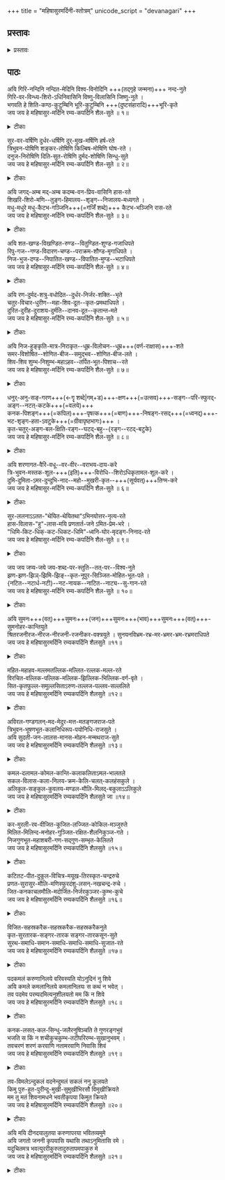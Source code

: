 +++
title = "महिषासुरमर्दिनी-स्तोत्रम्"
unicode_script = "devanagari"
+++
## प्रस्तावः
<details>
<summary>प्रस्तावः</summary>

### परिचयः
- बहवः पाठभेदास् सन्ति - यथा [ऽत्र](https://archive.org/details/mahishasuramardi021148mbp/page/n69/mode/2up) तॆलुगुव्याख्याने।
- महिषासुरमर्दिनीस्तोत्रस्य संस्कृतव्याख्या काशिकानन्दगिरिस्वामिभिर् लिखिता रुचिरा, आङ्ग्लानुवादश्च डॉ. उषा भिसे इत्यनया कृतः । इयं पुस्तिका भारती-संस्कृत-विद्या-निकेतनम् इत्यनया संस्थया प्रकाशिता ।
- भगवती-पद्य-पुष्पाञ्जली-स्तोत्रान्तर्गतं महिषासुरमर्दिनिस्तोत्रम् अत्र प्रस्तुतम्, काशिकानन्दगिरिपाठेन तदीयव्याख्यया च सहितम्।

### आमुखम् 
व्याख्याता : द्वादश-दर्शन-कानन-केसरी आचार्यः स्वामी काशिकानन्दगिरिः महाराजः, महामण्डलेश्वरः  
Commentator : Dvadashadarshanakananakesari Acharya Swami Kashikanandagiriji Maharaj, Mahamandleswar.  
आंग्लभाषानुवादक: डॉ. उषा भिसे,  
Translation into English by : Dr. Usha Bhise,

प्रतिवर्षं भारती-संस्कृत-विद्या-निकेतनं कस्मिंश्चिद रम्ये शान्ते च स्थले संस्कृतानुरागिणां कृते संस्कृत-सप्ताहम् आयोजयति । ससाहस्य कार्यक्रमे महामण्डलेश्वर- श्रीकाशिकानन्द-स्वामिपादानां प्रवचनानि प्रामुख्येन सम्पन्नानि भवन्ति । प्रातः एकस्याम् उपनिषदि, अपराह्ने च एकस्मिन् स्तोत्रे एतानि प्रवचनानि सम्पद्यन्ते । प्रवचनश्रवणेन श्रोतृवर्गः एवं प्रभावितः भवति यत् पुनः पुनः श्रोतुं मनीषा प्रवर्तते । देवलालि-नगरे प्रवर्तिते शिबिरे प्रथिते महिषासुर-मर्दिनी-स्तोत्रे स्वामिचरणानां यानि प्रवचनानि व्यतीतानि तेषां साररूपम् इदं पुस्तकं प्रकाशतां नीयते । देववाण्यां स्वामिवर्याणां स्तोत्रभाष्यं, राष्ट्रभाषायां स्वामिवर्यकृतः अनुवादः आङ्ग्लभाषायां च मत्कृतः अनुवादः इति भाषात्रयसंवलितं, प्रतिदिनं पठनाय योग्यम् इदं मधुरं स्तोत्रं निकेतनस्य प्रथमं प्रकाशनपुष्पम् इति संस्कृतजगति स्वागतार्ह भवतु । इदं मुद्रितं स्तोत्रम् अक्षरशृङ्खलायां बद्धं साक्षात् प्रवचनमिव माधुर्यं न वहति - तथापि मनोज्ञ-दृश्यस्य यथा छायाचित्रणं तथा स्तोत्रार्थं ज्ञातुं प्रस्थितस्य वाचकस्य क्षुधां शमयितुम् अलम् इति विश्वसिमः । सङ्गणक-माध्यमेन एतत्-प्रकाशनं सुकरं शीघ्रं च सञ्जातम् इति धन्याः वयम् । 

डॉ. उषा भिसे २ ऑगस्ट १९९१.  
(अध्यक्षा, भारती-संस्कृत-विद्या-निकेतनम्) 

This Book has been published with the help of the Computer Software 'VIVIDHA' supplied by National Centre for Software Technology, Gulmohar Cross Road No.9, Juhu, Bombay 400049. Our indebtedness and high appreciation are due to Dr. S.P. Mudur and Shri Suresh K. of NCST (National Centre for Software Technology) who helped us by developing & supplying different types of fonts used in this publication.

अस्याः पुस्तिकायाः मुद्रणं राष्ट्रीय-सॉफ्टवेयर-प्रौद्योगिकी-केन्द्रम्  
(गुल्मोहर-क्रास-मार्ग सं. ९, जुहू, बम्बई - ४०००४९) इति संस्थया प्रदत्तायाः विविधा प्रक्रियासामग्र्याः सहाय्येन कृतम् । तस्याम् उपयोगितानाम् अक्षरमातृकारूपाणां विकसनेन तेषाम् अस्मभ्यम् उपपादनेन च राष्ट्रीय-सॉफ्टवेयर-प्रौद्योगिकी-केन्द्रम्इति संस्थायाः डॉ. एस. पी. मुदुर-महाभागेन सुरेशः के-महाभागेन च उपकृताः वयम् इति अगाधां कृतज्ञतां प्रबलं गुणग्राहकत्वं च प्रकटयामः॥  
डॉ. अ. सदानन्दन,   
उपाध्यक्षः, भारती-संस्कृत-विद्या-निकेतनम्

</details>

## पाठः
अयि गिरि-नन्दिनि नन्दित-मेदिनि विश्व-विनोदिनि +++(तद्गृहे जन्मना)+++ नन्द-नुते  
गिरि-वर-विन्ध्य-शिरो-ऽधिनिवासिनि विष्णु-विलासिनि जिष्णु-नुते ।  
भगवति हे शिति-कण्ठ-कुटुम्बिनि भूरि-कुटुम्बिनि +++(दुष्टसंहारादि)+++भूरि-कृते  
जय जय हे महिषासुर-मर्दिनि रम्य-कपर्दिनि शैल-सुते ॥ १॥

<details>
<summary>टीकाः</summary>

### मूलम्
अयि गिरिनन्दिनि नन्दितमेदिनि विश्वविनोदिनि नन्दनुते  
गिरिवर-विन्ध्य-शिरोऽधिनिवासिनि विष्णुविलासिनि जिष्णुनुते ।  
भगवति हे शितिकण्ठकुटुम्बिनि भूरिकुटुम्बिनि भूरिकृते  
जय जय हे महिषासुरमर्दिनि रम्यकपर्दिनि शैलसुते ॥१॥

### काशिकानन्दगिरिः संस्कृतेन
वन्दे भगवतीमम्बां  
महिषासुरमर्दिनीम्  
व्याख्यास्येऽथाति-संक्षेपात्  
तत्पुष्पाञ्जलिमादरात् ॥ 

सकलपुरुषार्थ-दायिनीं देवी भगवतीमभिष्टुवन् कश्चित् कविः प्रथमं तस्याः स्वरुपं सामान्यतः कार्यं चाह -

**अयि गिरिनन्दिनि०** -अयीति सानुनये सम्बोधने । गिरेहिमालयस्य पर्वतस्य नन्दिनी पुत्री पार्वती तत्सम्बुद्धौ हे गिरिनन्दिनि । एवमुत्तरत्र सर्वत्र सम्बदध्यन्तं बोध्यम् । गिरीन पर्वतान् स्वशक्त्याधानेन नन्दयति तच्छीला तथा, यैः क्ष्माभृद्भिर्मेदिनी नन्दिता भवतीति वा । गिरीन् पूज्यान् नन्दयतीति वा । 

नन्दिता मेदिनी यया सा तथा । मेदिनीनन्दनेनैव **विश्वविनोदिनी** मेदिनीजातमानवकृतकर्मादि नन्दनीयत्वाद् विश्वस्य । कथमेषा विश्वं विनोदयामासेत्येतद् उदाहरणेनाह नन्दनुत इति । नन्दगेहे किल जातैषा - यद्यपि प्रथमं न महिषासुर-मर्दिनी-स्तोत्रम् ज्ञाता तथापि पश्चान्- नारदेन श्रीकृष्णादेः स्वरूपकथनोत्तरं मदीया पुत्री साक्षाद् भगवती जातेति सा नन्देन सभक्ति स्तुता । गिरिवरेति -गिरिवरस्य विन्ध्यस्य शिरसि शिखरेऽधिनिवस्तुं शीलं यस्याः । "नन्द गोपगृहे जाता यशोदागर्भसम्भवा । ततस्तौ नाशयिष्यामि विन्ध्याचलनिवासिनी" इति वचनात् । सैषा नन्दगृहे जाता सती विष्णुं श्रीकृष्णरूपेणावतीर्णं, विलासयामास योगमायामाश्रित्यैव श्रीकृष्णेन बहुतरलीलाकरणात् । जिष्णुनुते -"मायामयोऽयं गुणसंप्रवाहा। इत्येवमिन्द्रेण श्रीकृष्णस्तुतिप्रसङ्गे गोवर्धनोद्धारे स्तुता । इन्द्रादिस्तुतेरेव तारकासुरवधायपर्वतपुत्रीरूपेण भगवत्या अवतरणाञ्च । जिष्णुरिति अर्जुननामाऽपि । भगवति ऐश्वर्यधर्मयशः श्रीज्ञानवैराग्यलक्षणषागुण्यपूर्णे। शितिकण्ठकुटुम्बिनि- शिवपत्नि । भूरिकुटुम्बिनि-"भूरिर्ना वासुदेवे च हरे च परमेष्ठिनि" इति मेदिनी। आवृत्त्या ब्रह्म-विष्णु-महेश्वराणां कुटुम्बिनी सरस्वत्यादि त्रिस्वरूपा। एवंस्थिते शितिकण्ठकुटुम्बिनीति विशेषार्थम् । भूतकृते इति वचित्पाठः । भूतानि कृतानि यया सा तथा। भूरिकृत इति पाठेऽपि तथार्थः । भूरिभिर्ब्रह्मविष्णुमहेश्वरैर्भूरिभिर्बहुभिरिन्द्रादिभिश्च कृता तत्तेजःपुञ्जसमुद्भवादिति वा । दृश्यते च समुदाये शक्तिप्राकट्यम् । एवंभूते हे महिषासुरमर्दिनि रम्याः कपर्दा जटाजूटाः यस्याः सा तथा हे शैलसुते जय जय सुष्ठत्कर्षेण वर्तस्व । महिषासुरमर्दिनीं महालक्ष्मीरूपां मध्यमचरित्रविषयभूतां मध्यशरीरवन्मुख्यत्वेन महिषासुरमर्दिनी-स्तोत्रम् प्रथमम्पादाय ततो वाम-दक्ष-करस्थानीये महाकाली-महासरस्वत्यौ प्रथमोत्तमचरित्रस्थे विशेषणाभ्यां गृहीते । श्यामकपर्दसमावृता महाकाली । शैलसुता उमा ब्रह्मविद्यास्वरुपिणी केनोपनिषदि दर्शिता महासरस्वती । महिषोऽधर्मप्रतीकरूपस्तादृशासूरमर्दिनी परा परमोपास्या ॥१॥

### काशिकानन्दगिरिः हिन्द्या
हे माता । रमणीय केशपाश से शोभायमान हे शैलपुत्री ! हे महिषासुर मर्दिनी भगवती ! तुम्हारी जय हो । तुम हिमालयनन्दिनी हो, पृथ्वी की समृदिध विधायिनी हो, विश्व के लिये आनन्ददायिनी हो । पूर्वकृत नन्दरायकी स्तुति से प्रसन्न होकर तुम ने नन्दगृह में जनम लिया। और विन्ध्यवासिनी देवी बनी । दूसरी और भगवान विष्णू (श्रीकृष्ण) के रासविलास में सहभागिनी बनी (योगमायामुपाश्रितः) इन्द्रादि भी तुम्हारी स्तुति करने लगे । हे भगवती! तुम शङ्कर की अर्धाङ्गिनी हो । लक्ष्मी आदि के रुप में विष्णू आदि की भी कुटुम्बिनी हो । अनन्त विश्व की जन्मदात्री हो ॥१॥

### उषा ऽऽङ्ग्लिक्या
Hail, Oh daughter of Mountain, who has caused joy to the Universe, praised by Nanada, residing on the peak of the superb mountain Vindhya, making Vishnu manifest his sports, praised by Indra, Oh Blessed one, consort of Siva (in particular), consort of many (Brahma, Vishnu and Siva), maker of many (beings) who has crushed the demon, Mahisha, wearing a charming knot of hair, Oh Daughter of Mountain (Himalaya), Victory to you, Victory to you. (1)

</details>

सुर-वर-वर्षिणि दुर्धर-धर्षिणि दुर्-मुख-मर्षिणि हर्ष-रते  
त्रिभुवन-पोषिणि शङ्कर-तोषिणि किल्बिष-मोषिणि घोष-रते ।  
दनुज-निरोषिणि दिति-सुत-रोषिणि दुर्मद-शोषिणि सिन्धु-सुते  
जय जय हे महिषासुर-मर्दिनि रम्य-कपर्दिनि शैल-सुते ॥ २॥

<details>
<summary>टीकाः</summary>

### मूलम्
सुरवरवर्षिणि दुर्धरधर्षिणि दुर्मुखमर्षिणि हर्षरते  
त्रिभुवनपोषिणि शङ्करतोषिणि कल्मषमोषिणि घोषरते  
दनुजनिरोषिणि दितिसुतरोषिणि दुर्मदशोषिणि सिन्धुसुते  
जय जय हे महिषासुरमर्दिनि रम्यकपर्दिनि शैलसुते ॥२॥ 

### काशिकानन्दगिरिः संस्कृतेन
भूरिकरणमुक्त्वा भूरिरक्षणमाह -

सुरवरेति ०-सुरेभ्यो वरान् वर्षति तच्छीला तथा । "प्रियतां त्रिदशाः सर्वे यदस्मत्तोऽभिवाञ्छितम् " इत्युक्तेः । अत एव दुर्धरनामानं महिषसेनापतिं धर्षयति तथा । दुर्मुखनामानं मर्षयति नाशयतीति तथा । दुर्धरान्दुर्मुखांश्च दुष्टान् हन्तीति वा । हर्षे स्वीये परकीये च रते । देवरक्षणासुरनिकन्दनाभ्यां त्रिभुवनपोषणशीले, मङ्गलवितानेन शङ्करतोषणशीले, स्वसेविनां कल्मषहरणशीले । घोषे शत्रुवधकालीनगर्जने वेदघोषादौ वा रते । दनुजनीनां दानवानां रोषिणि । रुषिहिँसार्थः । दितिकुलानां दैत्यानां रोषिणि । दुर्मदानां शोषिणि, महिषासुरमर्दिनी-स्तोत्रम् शोषिणि, सिन्धुसुते लक्ष्मीस्वरूपे समुद्रपुत्रि । जय जयेति । ॥२॥

### काशिकानन्दगिरिः हिन्द्या
जय हो महिषासुर मर्दिनी ! जय हो रमणीय केशपाश से शोभायमान शैलपुत्री ! तुम देवताओं पर वरों की वर्षा करती हो । प्रथम तुम ने महिषासुर के सेनानी दुर्धर को पछाडा, दुर्मुख को गिराया । इस प्रथम विजय से ही हर्षित हो गयी । असुर संहार से त्रिभुवन का पोषण करने के लिये संनद्ध हो गयी । हे माता ! तुम सदा शंकर को प्रसन्न रखती हो, भक्तों के पापों को धो डालती हो । दानवों का संहार दैत्यो का विनाश एवं मदान्ध दृष्टों का सफाया करती हो। हे जगदम्बा तुम वेदधोष में तन्मय हो जाती हो ॥२॥

### उषा ऽऽङ्ग्लिक्या
Oh Goddess, who showers boons on gods, molests demon Durdhara, destroys demon Durmukha, is gladdened by the joy (of herself and others), nourishes the three worlds, satisfies Sankara, removes the guilt (of devotees), is delighted in the war-cries, causes harm to the Danavas, gets angry with the sons of Diti (i.e. Demons), causes affliction to the arrogant, Oh daughter of the ocean (as Lakshmi) who has crushed the demon, Mahisha, wearing a charming knot of hair, Oh Daughter of Mountain (Himalaya), Victory to you, Victory to you. (2)


</details>

अयि जगद्-अम्ब मद्-अम्ब कदम्ब-वन-प्रिय-वासिनि हास-रते  
शिखरि-शिरो-मणि--तुङ्ग-हिमालय--शृङ्ग--निजालय-मध्यगते ।  
मधु-मधुरे मधु-कैटभ-गञ्जिनि+++(=ग॑जिँ॑ शब्दे)+++ कैटभ-भञ्जिनि रास-रते  
जय जय हे महिषासुर-मर्दिनि रम्य-कपर्दिनि शैल-सुते ॥ ३॥


<details>
<summary>टीकाः</summary>

### मूलम्
अयि जगदम्ब मदम्ब कदम्बवन-प्रियवासिनि हासरते  
शिखरिशिरोमणि-तुहिमालय-शृङ्गनिजालय-मध्यगते ।  
मधुमधुरे मधुकैटभगञ्जिनि कैटभभञ्जिनि रासरते  
जय जय हे महिषासुरमर्दिनि रम्यकपर्दिनि शैलसुते ॥३॥ 

### काशिकानन्दगिरिः संस्कृतेन

प्रथमचरित्रार्थदर्शनपूर्वकं ध्येयस्वरूपमाह -

अयि जगदम्बेति। जगतामम्ब, विशेषतश्च मदम्ब, कदम्बवने प्रियं यथा स्यात् तथा वस्तुं शीलं यस्याः सा तथा। कदम्बवनं प्रियवासः वासस्थानं अस्या अस्ति तथेति वा। हासरते ॥ जहासारुणलोचना' इत्युक्तेः। शिखरिणां पर्वतानां शिरोमणिर्यस्तुङ्गो हिमालयस्तस्य शृङ्गमेव शृङ्गस्थो वा यो निजालयस्तन्मध्यगते तन्मध्यवासिनि। मधुवत् पुष्परसंवद् वसन्तवद् वा मधुरे सरसे। मधौ विष्णौ मधुरे इति वा। मधुसूदननामैकदेशत्वाद् मधुर्विष्णुर्मधुवंशीयत्वाद् वा। 

**मधुकैटभगञ्जिनि**। मधुकैटभाव् असुरौ गञ्जयतीति तथा। "गञ्जः स्यात् पुंसि रीढायां भाण्डागारे तु न स्त्रियाम्" इति मेदिनी । रीढा तिरस्कारस् तां करोतीति णिच् । तत्करोति तदाचष्टे  तयोःहन्ता तु विष्णुरेव। कैटभभञ्जिनीति सप्तम्यन्तम्। विश्वम्भरः कैटभजिदित्यमराद् विष्णुः श्रीकृष्णः तस्मिन् रासकारिणि रासरते। कैटभभञ्जिनीति सम्बोधनं सम्बोधनमध्यगतत्वाद्यद्यप्युचितं तथापि पुनरुक्तिमात्रं स्यादित्युपेक्षितम्। जय जयेति। ।३॥

### काशिकानन्दगिरिः हिन्द्या
हे जगदम्बा ! ओ मेरी माँ ! कदम्बवन में निवास करना तुम्हें बहुत प्रिय लगता है । तुम हास्य विलास में प्रीति रखती हो । तुम ने पर्वतों के शिरोमणि हिमालय के उत्तुंग शिखर को अपना निवास स्थान बनाया । तुम्हारा स्वरुप मन वाणी आदि सभी मधु के समान मधुर मनोहर है। मधु और कैटभ को तुम ने प्रथम ही हताहत किया। कैटभासुर के हन्ता विष्णु (श्रीकृष्ण) की रासलीला में तुम ने ही रुचि के साथ पृष्ट भूमिका निभायी । हे महिषासुर मर्दिनी, रमणीय केशपाशधारिणी शैलपुत्री तुम्हारी जय हो जय हो ॥३॥

### उषा ऽऽङ्ग्लिक्या
Hail, Oh Mother of the World (and) of me (in particular) dweller in the forest of Kadamba trees which are dear, delighted in the roar of laughter, dwelling in the interior of one's own house in the peak of lofty Himalaya - the crest-jewel of mountains, sweet like honey, hater of (the demons) Madhu and Kaitabha, taking delight in the Rasakrida of Vishnu, the destroyer of Kaitabha, who has crushed the demon, Mahisha, wearing charming knot of hair, Oh Daughter Mountain (Himalaya), Victory to you, Victory to you. (3)

</details>



अयि शत-खण्ड-विखण्डित-रुण्ड--वितुण्डित-शुण्ड-गजाधिपते  
रिपु-गज--गण्ड-विदारण-चण्ड--पराक्रम-शौण्ड-मृगाधिपते ।  
निज-भुज-दण्ड--निपातित-खण्ड--विपातित-मुण्ड--भटाधिपते  
जय जय हे महिषासुर-मर्दिनि रम्य-कपर्दिनि शैल-सुते ॥ ४॥

<details>
<summary>टीकाः</summary>

### मूलम्
अयि शतखण्ड-विखण्डित-रुण्ड-वितुण्डित-शुण्ड-गजाधिपते  
रिपु-गज-गण्ड-विदारण-चण्ड-पराक्रम-शौण्ड-मृगाधिपते  
निज-भुजदण्ड-निपातित-चण्ड-निपाटित-मुण्ड-भटाधिपते  
जय जय हे महिषासुरमर्दिनि रम्यकपर्दिनि शैलसुते ॥४॥ 

### काशिकानन्दगिरिः संस्कृतेन
द्वितीयचरित्रमादायाहार्थेन -

अयि शतेति । शतानि खण्डानि यथा स्युः तथा विखण्डिता रुण्डा अश्वविशेषा यया सा । "मूकरुण्डौ तु वेसरादश्वा सूतेइति यादवः। वेसरो वेगतरोऽश्वः । " स्याद् वेसरो वेगतर" इति तत्रैव पाठात् । सा च सा वितण्डिताः तोडिताः शूण्डाः करिहस्ता येषां ते तथाभूता गजाधिपतयोयया सा तथेति कर्मधारयः । रिप्विति । रिपूणां ये गजाः तेषां, यद् वा गजरूपेणागतमहिषासुरस्य एवं गण्डविदारणे चण्डपराक्रमेण शौण्डो विख्यातः । "शौण्डो मते च विख्याते" इति विश्वमेदिन्यौ । एवंविधो मृगाधिपतिर्वाहनत्वेन यस्याः सा तथा ।

तृतीयचरित्रार्थंकदेवमादायाह - निजभुजेति । निजभुजेन निपातितश्चण्डो नाम राक्षसो यया सा च सा विपातितो मुण्डनामा भटाधिपतिः यया सा तथा । जय जयेति । ॥४॥

### काशिकानन्दगिरिः हिन्द्या
जय हो जय हो माता ! महिषासुर मर्दिनी ! जय हो रम्यकेश विन्यास से शोभायमान शैलपुत्री ! तुम ने युद्ध में तेज दौडते हुए घोडों को सौ सौ टुकडे कर मार गिराया । बडे बडे हाथियों के सूडों को हजारो टुकडे कर फेंक दिया । तुम्हारा वाहन सिंह भी हाथियों के गण्डस्थल फाड डालने के पराक्रम से प्रख्यात हुआ । तुम ने अपनी भुजाओं से सेनाधिपति चण्ड और मुण्ड नाम के प्रखर योद्धाओं को मार गिराया ॥४॥

### उषा ऽऽङ्ग्लिक्या

Hail, Oh Gosddess who has shattered the best horses into hundreds of pieces (and) rendered the masters of elephants as having the trunks (of the elephants) chopped off, possessed of the lord of animals (lion) well-known for the fierce valour displayed in breaking the foreheads of enemies' elephants, who with her staff-like arms knocked down demon Chanda and caused the fall of demon Munda who has crushed the demon, Mahisha, wearing a charming knot of hair, Oh Daughter of Mountain (Himalaya), Victory to you, Victory to you. (4)
</details>

अयि रण-दुर्मद-शत्रु-वधोदित--दुर्धर-निर्जर-शक्ति--भृते  
चतुर-विचार-धुरीण--महा-शिव-दूत--कृत-प्रमथाधिपते ।  
दुरित-दुरीह-दुराशय-दुर्मति--दानव-दूत--कृतान्त-मते  
जय जय हे महिषासुर-मर्दिनि रम्य-कपर्दिनि शैल-सुते ॥ ५॥

<details>
<summary>टीकाः</summary>

### मूलम्
अयि रणदुर्मद-शत्रु-वधोदित-दुर्धर-निर्जर-शक्ति-भृते  
चतुर-विचार-धुरीण-महाशय-दूत-कृत-प्रमथाधिपते ।  
दुरित-दुरीह-दुराशय-दुर्मति-दानव-दूत-कृतान्तमते  
जय जय हे महिषासुरमर्दिनि रम्यकपर्दिनि शैलसुते ॥५॥ 

### काशिकानन्दगिरिः संस्कृतेन
तृतीयचरित्रार्थं श्लोकैदर्शयति तत्र दौत्यमाह -

अयि रणेति । रणदुर्मदानां शत्रूणां वधार्थम् उदिता उद्भूता या दुर्धराः निर्जरसां शक्तयो ब्राह्मी माहेश्वर्यादयः ताभिर्भूते, पालिते, पूरिते वा । चतुरेति । चतुरश्चासौ विचारे धुरीणश्च चातुर्ययुक्तविचारे धुरीण इति वा । स चासौ महाशयश्च एवंविधगुणगणविशिष्टेन तेन भवितव्यमिति तादृशद्ते कृतं पर्याप्तः प्रमथाधिपतिः शिवो यस्याः सा तथा । "युगपर्याप्तयोः कृतम्" इत्यपरः । दूतपदान्तं तादृशदूतकर्मणि तादृशदूतभवने वा लाक्षणिकं बोध्यम् । केचिन्- मध्ये महाशिवेति पठन्ति। अन्ये महाशयेति पठित्वापि तस्य प्रमथाधिपतिना सामानाधिकरण्येन योजयन्ति। तदुभयं दुर्घटसमासत्वादुपेक्षितम्। दुरितेति। दुरितश्च दुरीहश्च दुराशयश्च दुर्मतिश्च यः परपक्षीयदूतः ॥५॥

सुग्रीवनामा तेन कृता अन्तमतिर्यस्याः सा। सुग्रीवोक्त्या असुराणाम् अन्त एव कर्तव्य इति मतिर्देव्या निश्चिता जातेति। जय जयेति।

### काशिकानन्दगिरिः हिन्द्या
केशों के सुन्दर गुच्छों से शोभायमान हे शैलसूनु ! हे महिषापुर मर्दिनी माता तुम्हारी जय हो । रण में मदोन्मत्त शत्रुओं का वध करने के लिये प्रगट हुई शक्ती माहेश्वरी आदि शक्तियां चारों ओर से तुम्हें सम्हाले हुए थी । तुम ने अति चतुर विचारशील, महामना, गणाधिपति शिवजी को अपना दूत बनाकर अपना शान्तिसन्देश भेजा था। किन्तु दुष्ट एवं दुर्मति दानव दूत ( सुग्रीका के द्वारा उसे ठुकरा देने से तुम ने दानवों का अन्त करने का फैसला किया था ॥५॥ ।

### उषा ऽऽङ्ग्लिक्या
Hail, Oh Goddess, supported by the powers of undefeated gods which arose for the death of enemies who were ferocious in the battle, having Siva, the foremost dignitary of ingenious thoughts, as an efficient messenger, who made up her mind to put an end to demon-rule because of the messenger (Sugriva) of demons having evil behaviour, evil wishes, evil mind and wicked disposition, who has crushed the I demon, Mahisha, wearing a charming knot of hair, Oh Daughter of Mountain (Himalaya), Victory to you, Victory to you. (5)

</details>


अयि निज-हुङ्कृति-मात्र-निराकृत--धूम्र-विलोचन--धूम्र+++(वर्ण-राक्षास)+++-शते  
समर-विशोषित--शोणित-बीज--समुद्भव--शोणित-बीज-लते ।  
शिव-शिव शुम्भ-निशुम्भ-महाऽहव--तर्पित-भूत-पिशाच--रते  
जय जय हे महिषासुर-मर्दिनि रम्य-कपर्दिनि शैल-सुते ॥ ७॥

<details>
<summary>टीकाः</summary>

### मूलम्
अयि निजहुंकृतिमात्र-निराकृत-धूम्रविलोचन-धूम्रशते  
समर-विशोषित-शोणितबीज-समुद्भव-शोणित-बीज-लते ।  
शिव-शिव--शुम्भ-निशुम्भ-महाहव-तर्पित-भूतपिशाचपते  
जय जय हे महिषासुरमर्दिनि रम्यकपर्दिनि शैलसुते ॥६॥ 

### काशिकानन्दगिरिः संस्कृतेन
तत्रैव धूम्रलोचन-रक्तबीज-शुम्भनिशुम्भवधमाह -

अयि निजेति । निजहुङ्कृतिमात्रेण निराकृतो धूम्रविलोचनश्च धूम्राणां धूम्रविलोचनानुयायिनां शतानि च यया सा तथा । "वृतः षष्ट्या सहस्राणामसुराणां द्रुतं ययौ" इति षष्टिसहस्राणि धूम्रलोचनस्यानुयायिनः। समरेति । समरे युद्धे विशोषितं रक्तबीजसमुद्भवं शोणितरूपं बीजं सहस्रशः शोणितासुरोत्पादनप्रयोजकं यया सा च सा लता च नारी चेति तथा । "लता नवा गन्धवहेन चुम्बिता ॥ इति नैषधप्रयोगे नवा नवीना लता माधवीलता नवा रम्या लता नारी च इति टीकादर्शनाल्लतापदं नारीवाचकमपि । शिव शिवेति । शिव शिवेत्युञ्चारणपूर्वकं शुम्भनिशुम्भयोर्महायुद्धे तर्पितो भूतपिशाचपतिः शङ्करो यया सा तथा । तथा चोक्तं -"ततःपरिवृतस्ताभिरीशानो देवशक्तिभिः। हन्यन्ताम् असुराः शीघ्रं मम प्रीत्याह चण्डिकाम्" इति। यद् वा तस्मिन् महायुद्धे शत्रुवधोत्पन्नासृगादिभिः तर्पिता भूताः पिशाचाः तत्पतयश्च यया तथेति । जय जयेति । ॥६॥

### काशिकानन्दगिरिः हिन्द्या
हे माता ! इस के बाद तुम ने हुंकार मात्र से धूम्रलोचन और उस के अनुयायियों का वध कर डाला । युद्ध में रक्तबीज से उत्पन्न करोडों रक्तबीजों के बीज रक्तबिन्दुओं की धारा तुम ने सुखा डाला। फिर शुम्भ और निशुम्भ के साथ जो महा युद्ध हुआ उस में बहाये खून की धारा और मांस खण्डों से भूत पिशाचादि को शिव शिव कहते हुए मानो तर्पण ही किया । कैसा वह पराक्रम था । धन्य हो । जय हो महिषासुरमर्दिनी । जय हो जटाजूटधारिणी शैलपुत्री माता ! ॥६॥


### उषा ऽऽङ्ग्लिक्या
Hail, Oh Goddess who has destroyed demon Dhoomralochana together with his hundreds of followers by the sheer utterance of sound "hum", Oh Female who has sucked up in battle the germ of blood emanating from demon Raktabija, who has satisfied the lord of goblins (Siva) by the war-cry "Siva-Siva", in the great battle with Sumbha and Nisumbha, who has crushed the demon, Mahisha, wearing a charming knot of hair, Oh Daughter of Mountain (Himalaya), Victory to you, Victory to you. (6)

</details>

धनुर्-अनु-सङ्-गरण+++(←गॄ शब्दे|गम्+ड)+++-क्षण+++(=उत्सव)+++-सङ्ग--परि-स्फुरद्-अङ्ग--नटत्-कटके+++(=वलये)+++  
कनक-पिशङ्ग+++(=कपिल)+++-पृषत्क+++(=बाण)+++-निषङ्ग-रसद्+++(=ध्वनद्)+++-भट-शृङ्ग-हता-ऽवटुके+++(=ग्रीवापृष्ठभागः)+++ ।  
कृत-चतुर्-अङ्ग-बल-क्षिति-रङ्ग--घटद्-बहु--{रङ्ग--रटद्-बटुके}  
जय जय हे महिषासुर-मर्दिनि रम्य-कपर्दिनि शैल-सुते ॥ ८॥

<details>
<summary>टीकाः</summary>

### मूलम्
धनुरनुसङ्गरण-क्षण-सङ्ग-परिस्फुरदङ्ग-नटत्-कटके  
कनक-पिशङ्ग-पृषत्क-निषङ्ग-रसद्भट-शृङ्ग-हतावटुके ।  
कृत-चतुरङ्ग-बलक्षिति-रङ्ग-घटद्-बहुरङ्ग-रटद्-बटुके   
जय जय हे महिषासुरमर्दिनि रम्यकपर्दिनि शैलसुते ॥७॥ 

### काशिकानन्दगिरिः संस्कृतेन
यूदधस्वरूपमाह -

धनुषो यदनुसंगरणं टङ्कारकरणं स एव क्षण उत्सवः " निर्व्यापारस्थितौ कालविशेषोत्सवयोः क्षणः" इत्यमरः। तत्सङ्गेन परिस्फुरत्सु प्रचलत्सु अङ्गेषु करादिषुः नटन्ति प्रचलन्ति कटकानि यस्याः सा तथा । कनकेति । कनकपत्रकत्वात् कनकवत् पिशङ्गैः पृषत्कैर्बाणैः तादृशेन निषङ्गेण तूणीरेण च रसन्तः शब्दायमाना ये भटाः शत्रुसैनिकाः ते शृङ्गाह्तावटवो यया सा तथा । शृङ्गेण प्राधान्येन हता अवटवो ग्रीवोपरिदेशा ययेति विग्रहे कप समासान्तः । "शृङ्ग प्राधान्यसान्वोश्चा इत्यमरः। आहिताग्न्यादेराकृतिगणत्वाद शृङ्गहतावटवो यथोक्तभटा ययेति विग्रहे विशेषणस्य परनिपातः । शृङ्गमायुधविशेषो वा । माहेश्वर्या वर्णनं वा । तदीयवाहनेन वृषभेण  शृङ्गहता वटुत्वादसुराणाम् । कृतेति । स्वकृता दानवानां चतुरङ्गबलस्य क्षितिः क्षयो यत्र तादृशो यो रङ्गो रणभूमिः "रङ्गो ना रागे नृत्यरणक्षितौ ॥ इति मेदिनी । तत्र निर्भयं घटन्तो घटमानाः चेष्टमाना बहुरङ्गं यथा स्यात् तथा रटन्तो बटुका यस्याः सा तथा। चतुरङ्गबलनाशे निर्भया बाला अपि भटानुकरणं कुर्वन्तो रटन्तश्चेष्टन्ते तथेति । घटधातोरात्मनेपदित्वात्परस्मैपदप्रयोगः " संज्ञापूर्वको विधिरनित्य" इत्याश्रित्य नेयः । यद वा घटनं समृदायीभवनं घटः । घट इव आचरन्तो घटन्त एकत्रीभवन्त इति व्याख्येयम् । बहुरङ्गशब्दो वैविध्यार्थे भाषायां प्रयुज्यमान उपलभ्यते - बहुरङ्गी समाज इत्यादौ। अथवा कृता चतूरङ्गबलक्षितिः यस्मिन तत्र रङ्गे घटन्तो बहुरङ्गा नानारङ्गा रटन्तश्च बटुका बटुकभैरवबटुकविनायकादयो यस्याः सा तथेति विग्रहः। जय जयेति । ॥७॥

### काशिकानन्दगिरिः हिन्द्या
हे माता ! युद्ध में तुम धनुषटंकार जब करने लगती तब समस्त अंग हिलने लगते थे तो उसके संग से कटककंकण नृत्य करने लगते थे । सुवर्णमय पीले बाणवाला तूणीर लिये कोलाहल करते हुए सामने आये शत्रुओं की गर्दनों को तुम तोडती जा रही थी। इस प्रकार जहाँ दानवों की चतुरंग सेना का विनाश हुआ वह रणभूमि ऐसी सुनसान हो गयी कि वहाँ बच्चे भी निर्भय होकर सैनिकों का अनुकरण करते हुए खेलने लगे थे । धन्य हो जय हो हे महिषासुरमर्दिनी जय हो सुन्दर जटाजूट धारिणी शैलकुमारी ॥७॥


### उषा ऽऽङ्ग्लिक्या
Oh Goddess, whose bangles are set in motion, because of the limb (hand) which throbs by its association with the joyous occasion of the twanging of bow, who mainly struck at the necks of soldiers, reverberating with quivers full of arrows which were tawny like gold, whose striplings were shouting in diversified manner on the battlefield where the destruction of the fourfold army was effected (by you), who has crushed the demon, Mahisha, wearing a charming knot of hair, Oh Daughter of Mountain (Himalaya), Victory to you, Victory to you. (7)

</details>

अयि शरणागत-वैरि-वधू--वर-वीर--वराभय-दाय-करे  
त्रि-भुवन-मस्तक-शूल-+++(इति)+++-विरोधि--शिरोऽधिकृतामल-शूल-करे ।  
दुमि-दुमिता-ऽमर-दुन्दुभि-नाद--महो--मुखरी-कृत--+++(सूर्यवत्)+++तिग्म-करे  
जय जय हे महिषासुर-मर्दिनि रम्य-कपर्दिनि शैल-सुते ॥ ६॥

<details>
<summary>टीकाः</summary>

### मूलम्
अयि शरणागत-वैरिवधू-वरवीर-वराभय-दायिकरे  
त्रिभुवन-मस्तकशूल-विरोधि-शिरोधि-कृताऽमल-शूल-करे ।  
दुमिदुमितामरदुन्दुभि-नाद-महो-मुखरीकृत-दिङ्निकरे  
जय जय हे महिषासुरमर्दिनि रम्यकपर्दिनि शैलसुते ॥८॥ 

### काशिकानन्दगिरिः संस्कृतेन
युद्धचरमावस्थामाह -

अयि शरणागतेति । शरणागता ये वैरिणां वध्वो रक्षास्मत्पतिजीवनमिति याचमानास्तासां ये वरा वीराः तेभ्यो वरम् अभयं च प्रयच्छन्तौ करौ यस्याः सा तथा । एतद् वैपरीत्येन त्रिभुवनेति । त्रिभुवनस्य मस्तकशूलमिव ये विरोधिनः तेषां शिरोधौ कन्धरायां कृतः निक्षिसः अमलशूलः करे यस्याः सा तथा । दुमीति अव्यक्तानुकरणम् । दुमिदुमिता दुं दुं शब्दिता येऽमरदुन्दुभयो देवदुन्दुभयस्तेषां नादात्मकेन महसा उत्सवेन मुखरीकृताः प्रतिशब्देन शब्दायमाना दिङ्निकरा यया सा तथा । तिग्मकरे इति पाठे तस्मिन् महसि मुखरीकृता तिग्मतालवादनकरा यस्याः सा इति व्याख्येयम्। जय जयेति । ॥८॥ 

### काशिकानन्दगिरिः हिन्द्या
हे अम्बा ! उन वैरियों को भी तुम ने अपने वरद एवं अभय हाथों से वर एवं अभय दिया जिन की पत्नियाँ अपने पतियों की रक्षा के लिये तुम्हारी शरणागत हो गयी। इस के विपरीत जो त्रिभुवन के लिये सरदर्द बने हुए थे उन असुरों की गर्दनों में तुम ने अपने हस्तस्थ त्रिशूल को फँसाया । उस के बाद विजयी हो कर तुम ने जो विजय दंदभी बजायी उस की दम दम नादा से सारी दिशायें गूंज उठी । धन्य है तुम्हारी उदारता और युद्ध कुशलता । जय हो महिषासुरमर्दिनी माता! जय हो रम्य जटाजूट धारिणी शैलपुत्री ॥८॥


### उषा ऽऽङ्ग्लिक्या
Hail, Oh Goddess whose palm offers blessings and fearlessness to the heroic husbands of wives of enemies who were seeking shelter (with you), in who is holding in her hand the hand the sparkling spear which is placed on the necks of oppondents who are the headache of the three worlds, who has rendered noisy the multitude of directions with the joy of drum-beats of gods making "dum, dum" sound, who has crushed the demon Mahisha, wearing a charming knot of hair, Oh Daughter of Mountain (Himalaya), Victory to you, Victory to you. (8)

</details>

सुर-ललनाऽऽतत-"थेयित-थेयितथा"ऽभिनयोत्तर-नृत्य-रते  
हास-विलास-"हु"-लास-मयि प्रणतार्त-जने ऽमित-प्रेम-भरे ।  
"धिमि-किट-धिक्-कट-धिकट-धिमि"-ध्वनि-घोर-मृदङ्ग-निनाद-रते  
जय जय हे महिषासुर-मर्दिनि रम्य-कपर्दिनि शैल-सुते ॥ ९॥

<details>
<summary>टीकाः</summary>

### मूलम्
सुरललनाततथेयि-तथेयि-कृताभिनयोदर-नृत्य-रते  
कृत-कुकुथःकुकुथो-गडदादिक-ताल-कुतूहल-गान-रते ।  
धुधुकुट-धुक्कुट-धिन्धिमित-ध्वनि-धीर-मृदङ्ग-निनाद-रते  
जय जय हे महिषासुरमर्दिनि रम्यकपर्दिनि शैलसुते ॥९॥ 

### काशिकानन्दगिरिः संस्कृतेन
नानासात्विकलीला आचष्टे -

सुरललनेति। सुरललनाभिः सुराङ्गनाभिः ततथेयीत्याद्यनुकरणम् ततथेयीत्याद्यनुकरणम् । इत्येवं कृताभिनयोदरे तादृशाभिनयमध्ये यन्नृत्यं तत्र रते । कृताभिनयोत्तरनृत्यरत इति पाठे तादृशाभिनयेऽभिनयाद वा उत्तरं श्रेष्ठतरं यन्नृत्यं तत्र रत इति व्याख्येयम् । कृतः कुकुथः इत्यादिको यस्तालस्तत्र कुतूहलेन गाने रते । धुधुकुट इत्यादिना ध्वनिना धीरो गम्भीरो यो मृदङ्गनिनादस्तत्र रते । जय जयेति । ॥९॥

### काशिकानन्दगिरिः हिन्द्या
असुरवध होने पर हर्षित हुई देवाङ्गनाएँ तथेयी तथेयी कर के अभिनय के साथ नृत्य करने लगीं । कुकुथ कुकुथ गडद ताल के बीच गीत गाने लगीं । धुधुकुट धुक्कुट धिन्धिम ऐसें मृदंग बजने लगे । इन सब को देख कर सुन कर तुम आनन्दित होने लगी। धन्य हो माता जय हो महिषासुरमर्दिनी ! जय हो रम्य जटाजूट धारिणी शैलपुत्री ॥९॥

### उषा ऽऽङ्ग्लिक्या
Oh, Goddess, who takes delight in the dance-sequence in the midst of acting done by divine women and accompanied by the sound "tatatheyi-tatheyi", who takes pleasure through curiosity in the singing to the accompaniment to rhythm (tala) expressed through "Kukuthah, Kukuthah, Gudada" etc., who  takes joy in the deep-sounding drum (mrdanga) resounding with "Dhudhukuta, Dhudhukuta, Dhindhumita", who has crushed the demon, Mahisha, wearing a charming knot of hair, Oh Daughter of Mountain (Himalaya), Victory to you, Victory to you. (9)

</details>

जय जय जप्य-जये जय-शब्द-पर-स्तुति--तत्-पर--विश्व-नुते  
झण-झण-झिञ्-झिमि-झिङ्--कृत-नूपुर-सिञ्जित-मोहित-भूत-पते ।  
{नटित--नटार्ध-नटी}--नट-नायक--नाटित--नाट्य--सु-गान-रते  
जय जय हे महिषासुर-मर्दिनि रम्य-कपर्दिनि शैल-सुते ॥ १०॥
<details>
<summary>टीकाः</summary>

### मूलम्
जय जय जप्यजये जय-शब्द-पर-स्तुति-तत्पर-विश्व-नुते  
झण-झण-झिञ्झिमि-झिङ्कृत-नूपुर-शिञ्जित-मोहित-भूतपते ।  
नटित-नटार्ध-नटी-नट-नायक-नाटक-नाटित-नाट्यरते  
जय जय हे महिषासुरमर्दिनि रम्यकपर्दिनि शैलसुते ॥१०॥ 

### काशिकानन्दगिरिः संस्कृतेन
अर्धनारीश्वरीयनारीलीलां बहुतरपुरुषबहुतरनारीमिलितनृत्यलीलां (गरबा) वाऽऽदायाह -

जय जयेति । नृत्यादिसमये जय-जय-शब्देन जप्यो जयो यस्याः सा तथा । जय जय शब्दः पर उत्तमो यत्र तादृशस्तूतौ तत्परेण विश्वेन नुता तत्सम्बुद्धौ । झण झण झिझिमीति झिंकृतस्य नूपुरस्य महिषासुरमर्दिनी स्तोत्रम् शिञ्जितेनऽव्यक्तशब्देन मोहितो भूतपतिः शङ्करो यया सा तथा । नटितेति । आदिकर्मणि तिष्ठा । नटितौ समारब्धनटनौ, यौ नटार्धनटी च नटनायकश्च अर्धनारीश्वररूपौ ताभ्यां बहुतरनटबहुतरनटीसमुदायेन वा नाटिते प्रवर्तिते नाट्ये सुगानरते । जय जयेति । ॥१०॥


### काशिकानन्दगिरिः हिन्द्या
जय माता ! महिषासुरमर्दिनी ! जय हो रम्यकेशपाशधारिणी शैलपुत्री ! युद्ध में तुम्हारी विजय होने पर कुछ लोग जय-जय, जय-जय ऐसा मानो जप करने लगे थे । कुछ लोग जयकार के साथ स्तुति बोल रहे थे । इस प्रकार संपूर्ण विश्व तुम्हारी प्रशंसा-स्तुति करने में लगा था । और तुम भी आनन्दनृत्य में शामिल हो कर झण-झण झिम-झिम आवाज करते हुए नूपुर के झनकार से भूतपति शंकर को मोहित कर रही थी। फिर आधे नटों से और आधी नटियों से शोभित विशाल नाटक में शंकर के साथ स्वयं भी नृत्य करने लग गयी थी। अहा | क्या उस समय की शोभा रही होगी. धन्य हो ॥१०॥

### उषा ऽऽङ्ग्लिक्या
Oh Goddess, who is praised by the World which is engrossed in a praise-song in which the word "jaya" occurs last, whose victory is fit to be muttered by (the words) "jaya", " jaya", who tempts Sankara, the Lord of  Creatures, by the jingling of her anklets, which make the sound "jhana, jhana, jhinjhimi, jhin", who takes delight in the lovely music sung in the drama acted by Siva in the form of half-female and half-male when he has started his dance, who has crushed the demon, Mahisha, wearing a charming knot of hair; Oh Daughter of Mountain (Himalaya), Victory to you, Victory to you. (10)

</details>


अयि सुमनः+++(वत्)+++सुमनः+++(जन)+++सुमनः+++(भाव)+++सुमनः+++(वत्)+++-सुमनोहर-कान्तियुते  
श्रितरजनीरज-नीरज-नीरजनी-रजनीकर-वक्त्रयुते । 
सुनयनविभ्रम-रभ्र-मर-भ्रमर-भ्रम-रभ्रमराधिपते  
जय जय हे महिषासुरमर्दिनि रम्यकपर्दिनि शैलसुते ॥११॥ 


<details>
<summary>टीकाः</summary>

### मूलम्
अयि सुमनःसुमनःसुमनःसुमनःसुमनोहरकान्तियुते  
श्रितरजनीरज-नीरज-नीरजनी-रजनीकर-वक्त्रयुते । 
सुनयनविभ्रम-रभ्र-मर-भ्रमर-भ्रम-रभ्रमराधिपते  
जय जय हे महिषासुरमर्दिनि रम्यकपर्दिनि शैलसुते ॥११॥ 

### काशिकानन्दगिरिः संस्कृतेन
भ्रामरीरूपेण स्तौति -

अयि सुमन इति । शोभनं मनो यस्याः तत्सम्बुद्धौ हे सुमनः। सुमनःसदृशानि पुष्पकोमलानि सुमनांसि शोभनमनांसि येषां तेषां सुमनसां देवानां विदुषां वा । "विद्वांसो वै देवा" इति श्रुतेः । सुमनोहरया अत्यन्तमनोज्ञया कान्त्या युते । पुनश्च श्रितेति । श्रितो रजः परागो यया । अकारान्तो रज शब्दः। अथ च नीरजा निर्मला । यद वा "रजनी नीलिनी रात्रिहरिद्राजतूकासूच" इति मेदिनीवचनात श्रितोहरिद्रासदृशपीतरजोयया सा इति श्रितरजनीरजा । अपि च नीरजे निर्मले नीरे जले जनिः यस्याः सा कुमुदिनी तत्प्रबोधको रजनीकरो निशाकरः चन्द्रमा तत्सदृशेन वक्त्रेण युते । सुनयनेति । स्वीयसुन्दरनयनयोः विभ्रमैः रभ्रेण राभस्येन मरभ्रमरभ्रमं - मराणां मारकराणां भ्रमराणां भ्रमं राति उत्पादयतीति तथा । नेत्रविभ्रमणे भ्रमराः प्रसर्पन्तीति भ्रम उत्पद्यत इति भावः । एवंविधा या भ्रमराधिपतिर्भ्रामरीदेवी तत्सम्बुद्धौ । जय जयेति । ॥११॥

### काशिकानन्दगिरिः हिन्द्या
रमणीय केशविन्यास से मनोहर हे शैलपुत्री । हे महिषासुरमर्दिनी! माता जय हो । हे प्रसन्नमनसा (सुमनः) अम्बा ! पुष्प (सुमन) सदृश कोमल , शोभन मनवाले (सुमन) विद्धवान (सुमन) को आकर्षित करने वाली अति मनोहर (सुमन) कान्तिसे तुम शोभायमान हो । हल्दी के समान पीत पराग (रजनीरज) युक्त निर्मल (नीरज) पानी (नीर ) में उत्पन्न (ज) कुमुदिनी (नीरजनी) को खिलाने वाले चन्द्रमा (रजनीकर) के सदृश मुख से सुसुन्दर हो । अपने रमणीय नेत्रों के परिभ्रमण से भ्रमरों की भ्रान्ति लोगों में पैदा कर अपने भ्रमराधिपति भ्रामरीदेवी स्वरुप दिखाकर सचमुच भ्रमराधिपति बन जाती हो ॥११॥

### उषा ऽऽङ्ग्लिक्या
Oh Goddess, having a cheerful disposition, who is possessed of very attractive lustre like gods whose minds are delicate like flowers, possessed of a face like the moon which causes the white lotus to bloom - the lotus which originates in the clear waters and who has resorted to the pollen that is yellow like termeric, who chastised the demon, Bhramara by the movements of beautiful eyes which cause the semblence of violent bees, who has crushed the demon, Mahisha, wearing a charming knot of hair, Oh Daughter of Mountain (Himalaya), Victory to you, Victory to you. (11)
</details>

महित-महाहव-मल्लमतल्लिक-मल्लित-रल्लक-मल्ल-रते  
विरचित-वल्लिक-पल्लिक-मल्लिक-झिल्लिक-भिल्लिक-वर्ग-वृते ।  
सित-कृतफुल्ल-समुल्लसिताऽरुण-तल्लज-पल्लव-सल्ललिते  
जय जय हे महिषासुरमर्दिनि रम्यकपर्दिनि शैलसुते ॥१२॥ 
<details>
<summary>टीकाः</summary>

### मूलम्

### काशिकानन्दगिरिः संस्कृतेन
ललितारूपेण स्तौति -

महितेति । महितो महीकृतो महाहवो याभिः तादृश्यो मल्लमतल्लिका मलश्रेष्ठा यत्र । मतल्लिका मचर्चिकेत्यादयः प्रशस्तवाचकाः । एवंविधे मल्लिते युद्धे रल्लकं पक्ष्मकदम्बं भृकुटिरेव मल्लः प्रतिमल्लः, भृकुटिविक्षेपमात्रं प्रतिमल्लकर्मेति भावः । तत्र रते । विरचितेति । विचरिता वल्लिकैः वल्लिसमुदायैः पल्लिकाः कुटीराणि नीडानीति यावत् । यैः तेषां मल्लिकानाम् आलोहितचञ्चुचरणानां राजहंसानां झिल्लिका - आतपरोचिः पक्षप्रतिबिम्बित-धवल-सौरकिरण- प्रकाशो यत्र, एवंविधानां भिल्लिकानां लोधवृक्षाणां वर्गेण समुदायेन वनेन वृता तन्मध्यवर्तिनी पार्वतीरूपेत्यर्थः । तत्सम्बुद्धौ । वल्लिशब्दस्य स्त्रीलिङ्गत्वेऽपि वल्लिं कायन्तीति वा व्रीह्यादेराकृतिगणत्वेनहलन्तत्वाद वा वल्लिकशब्दो वल्लीसमुदायार्थे सुयोजः । लोध्रवृक्ष- रक्षणार्थं पार्वत्या सिंहनियुक्ती रघुवंशे प्रसिद्धा । हंसाश्च अण्डप्रदानाय लोधवृक्षेषु नीडानि कुर्वन्ति । सितेति । सितौ ईषच्छवेतिमयुक्तौ च कृतफुल्लौ किञ्चिद्विकासितौ च तौ समुल्लसितौ चरणतल्लजौ च पदौ यौ तदीयलवेन विलासेन सल्ललिते - परमलालित्यवति । पद - लव इत्यस्य सन्धौ पल्लवः । "लवः कालभिदिच्छिदि । विलासे रामजे लेशे तथा किञ्जल्कपक्ष्मणोः" इति अमरकोश-रामाश्रम्यामुद्धृत हैमपाठः । तदा पदकिञ्जल्कार्थोऽपि सुघटः । जय जयेति । ॥१२॥

### काशिकानन्दगिरिः हिन्द्या
जय हो माता महिषासुरमर्दिनी! जय हो रमणीय केशपाशधारिणी शैलपुत्री ! महा घोर युद्ध में बडे बडें मल्ल (पहलवान) जहाँ युद्ध करते हैं वहाँ प्रतिमल्ल का कर्म तुम्हारा भृकुटी चालन मात्र करता है। लताओं से घोंसले बनाकर उस पर पंख फैलाकर बैठे हुए राजहंस अपने चमकीले पंखों पर पडी सूर्यकिरणों के प्रतिबिंब से लोधवृक्षों को सुशोभित कर रहे हैं, उन लोध्रवृक्षों के मध्य में बैठ कर तुम आनन्द लेती हो । लालिमा और सफेदी लिये हुए, खिले हुए विकसित कमल सदृश चरणों की शोभा से तुम अत्यन्त लालित्यपूर्ण होकर वास्तविक ललितादेवी हो रही हो । ॥१२॥

### उषा ऽऽङ्ग्लिक्या
Oh Goddess, who is pleased with wrestlers in the form of eye-lashes which are made to play the role of wrestlers to encounter the choice wrestlers who have intensified the battle, who is surrounded by a cluster of Lodhra trees which have reflections of Sun's rays falling on the royal swans who have built nests of creepers thereon, who is graceful on account of the movements of feet which are reddish and brightened like blooming white flowers, who has crushed the demon Mahisha, wearing a charming knot of hair, Oh Daughter of Mountain (Himalaya), Victory to you, Victory to you. (12)
</details>

अविरल-गण्डगलन्-मद-मेदुर-मत्त-मतङ्गजराज-पते  
त्रिभुवन-भूषणभूत-कलानिधिरूप-पयोनिधि-राजसुते ।  
अयि सुदती-जन-लालस-मानस-मोहन-मन्मथराज-सुते  
जय जय हे महिषासुरमर्दिनि रम्यकपर्दिनि शैलसुते ॥१३॥ 
<details>
<summary>टीकाः</summary>

### मूलम्
अविरल-गण्डगलन्-मद-मेदुर-मत्त-मतङ्गजराज-पते  
त्रिभुवन-भूषणभूत-कलानिधिरूप-पयोनिधि-राजसुते ।  
अयि सुदती-जन-लालस-मानस-मोहन-मन्मथराज-सुते  
जय जय हे महिषासुरमर्दिनि रम्यकपर्दिनि शैलसुते ॥१३॥ 

### काशिकानन्दगिरिः संस्कृतेन
उपास्यनानारूपेषु मातङ्गी-लक्ष्मी-कामेश्वरीरूपाणि आदाय आह

अविरलं सघनं निरन्तरं वा गण्डाद् गलता च्योतता मदवारिणा मेदाः स्निग्धा ये मत्तमतङ्गज- राजाः तेषां पतिः स्वामिनी मातङ्गीत्यर्थः । तत्सम्बुद्धौ । क्वचिन्मत्तमतङ्गजराजगते इति पाठः । तदा एवंविधा ये मत्ता मतङ्गजाः तेषां राजा ऐरावतः तस्य गतिरिव गतिर्यस्याः सा तथा गजराजविराजितमन्दगतिरितिप्रसिद्धम् । त्रिभुवनेति । त्रिभुवने भूषणभूतो यः कलानिधिः चन्द्रमाः तस्य रूपमिव रूपं यस्याः सा च सा पयोनिधिराजस्य सुता क्षीरसागरकन्यका तत् सम्बुद्धौ । हे लक्ष्मीस्वरूपेत्यर्थः । अयीति । सुदतीजनेषु सुन्दरीषु लालसं मानसं येषां तेषां मोहनी च सा मन्मथराजसुता च कामराजेश्वरीत्यर्थः । षु प्रसवैश्वर्ययोः । तत एव "पर्थिवे तनये सुतः" इत्यमरे पार्थिवार्थकत्वमुक्तम् । तेषां मोहनो यन्मन्मथराजः स सुतो यस्या इति वा विग्रहः । लक्ष्मीसुतो हि कामदेवः । जय जयेति । ॥१३॥

### काशिकानन्दगिरिः हिन्द्या
रमणीय घने वालों से मंजुलस्वरुप हे शैलपुत्री ! हे महिषासुरमर्दिनी ! तुम्हारी जय हो । निरन्तर गिरते हुए मदवारि से मनोहर, स्निग्ध मत्तगजों की स्वामिनी तुम मातंगी हो । तुम त्रिभुवन के भूषणरुप चन्द्रमा के समान रूप संपन्न लक्ष्मी हो । सुन्दर दन्त पंक्तियों से मुस्कराती हुई सुन्दरियों में जिन का मन लालस बना हुआ है उन उपासकों के सामने उनको मोहित करने वाली तुम जगन्मोहिनी साक्षात् कामेश्वरी हो ॥१३॥

### उषा ऽऽङ्ग्लिक्या
Oh Goddess, ruling (as Matangi) over the best of intoxicated elephants rendered stucky with the profuse ichor trickling from their foreheads, who has got the beauty of moon as the ornament of the three worlds and who is the daughter of milky ocean, (as Lakshmi), hail Oh daughter of Cupid (as Kamarajesvari) who infatuates those whose minds are desirous of beautiful women, who has crushed the demon, Mahisha, wearing a charming knot of hair, Oh Daughter of Mountain (Himalaya), Victory to you, Victory to you. (13)

</details>

कमल-दलामल-कोमल-कान्ति-कलाकलिताऽमल-भालतले  
सकल-विलास-कला-निलय-क्रम-केलि-चलत्-कलहंसकुले ।  
अलिकुल-सङ्कुल-कुवलय-मण्डल-मौलि-मिलद्-बकुलाऽऽलिकुले  
जय जय हे महिषासुरमर्दिनि रम्यकपर्दिनि शैलसुते जा ॥१४॥ 
<details>
<summary>टीकाः</summary>

### मूलम्
कमल-दलामल-कोमल-कान्ति-कलाकलिताऽमल-भालतले  
सकल-विलास-कला-निलय-क्रम-केलि-चलत्-कलहंसकुले ।  
अलिकुल-सङ्कुल-कुवलय-मण्डल-मौलि-मिलद्-बकुलाऽऽलिकुले  
जय जय हे महिषासुरमर्दिनि रम्यकपर्दिनि शैलसुते जा ॥१४॥ 

### काशिकानन्दगिरिः संस्कृतेन
श्रीदेवीस्वरूपमाह -

कमलेति । कमलदलवद् अमला कोमला कान्तिर्यस्य तत् किञ्च कलाकलितश्चन्द्रमाः तद्वदमलं भालतलं यस्याः सा तथा । पद्माननत्व-चन्द्रमुखत्वाभ्यां कमलदलकोमलत्वार्धचन्द्रावतारत्वाभ्यां वा । सकलेति । सकलानां सर्वासां विलासकलानां विलासशिल्पानां निलयभूतः निकेतनभूतः क्रमः पदविक्षेपो यत्र एवंविधायां केल्यां चलन्ति नृत्यन्ति कलहंसकुलानि यस्याः सा । "कलहंसस्तु कादम्बे राजहंसे नृपोत्तमे" इति मेदिनी । अलीति । अलिकुलेन भ्रमरकुलेन संकुलं व्याप्तं यत् कुवलयमण्डलं तद्युक्ते मौलौ मस्तके मिलन्ति बकुलानि बकुलपुष्पाणि यासां तासाम् आलीनां सखीनां कुलं यस्याः सा तथा । बकुलपुष्पं कामदेवप्रहित-पञ्चधाभूत-बाणद्वितीयांश सम्भवम् । जय जयेति । ॥१४॥

### काशिकानन्दगिरिः हिन्द्या
महिषासुरमर्दिनी हे महालक्ष्मी ! रम्य केशपाशावृत हे महाकाली हिमालय की पुत्री महासरस्वती हे उमा भगवती ! तुम्हारी जय हो । तुम्हारा ललाट कमलदल के समान कोमल कान्ति से युक्त है, चन्द्रमा के समान वक्राकार एवं निर्मल है । तुम्हारी नृत्य लीला में पाद विन्यास ऐसा है कि समस्त विलास शिल्पकला वहीं समायी हुई हैं जिसे देख कर कलहंस चंचल होकर स्वयं नृत्य करने लगते हैं । तुम ऐसी सहेलियों से घिरी हुई हो जिनके मस्तक में ऐसे कमल शोभा पा रहे हैं जहाँ भ्रमर भ्रमण करते रहते हैं और साथ में लगे हुए बकुल पुष्प सुगंधि फैलाते हैं ॥१४॥

### उषा ऽऽङ्ग्लिक्या
Oh Goddess, having the spotless and delicate lustre of a lotus-petal (and) having the expance of forehead like clear moon, during whose sport consisting of foot-steps which are residence of all graceful arts the sweet sounding swans are dancing, who is possessed of a group of rows of Bakula flowers which mingle with the crest of a bunch of blue lotuses full of swarms of bees, who has crushed the a demon, Mahisha, wearing a charming knot of hair, Oh Daughter of Mountain (Himalaya), Victory to you, Victory to you. (14)

</details>

कर-मुरली-रव-वीजित-कूजित-लज्जित-कोकिल-मञ्जुरुते  
मिलित-मिलिन्द-मनोहर-गुञ्जित-रक्षित-शैलनिकुञ्ज-गते ।  
निजगुणभूत-महाशबरी-गण-सद्गुण-सम्भृत-केलितते  
जय जय हे महिषासुरमर्दिनि रम्यकपर्दिनि शैलसुते ॥१५॥ 
<details>
<summary>टीकाः</summary>

### मूलम्
कर-मुरली-रव-वीजित-कूजित-लज्जित-कोकिल-मञ्जुरुते  
मिलित-मिलिन्द-मनोहर-गुञ्जित-रक्षित-शैलनिकुञ्ज-गते ।  
निजगुणभूत-महाशबरी-गण-सद्गुण-सम्भृत-केलितते  
जय जय हे महिषासुरमर्दिनि रम्यकपर्दिनि शैलसुते ॥१५॥ 

### काशिकानन्दगिरिः संस्कृतेन
शबरीस्वरूपमाह -

करेति । करगतायाः मुरल्या रवेण वीजितं तिरस्कृतम्, ईज गतिकूत्सनयोरिति धातोर्विपूर्वस्य, कूजितं येषां ते अत एव लज्जिताः कोकिला यस्मिन्नेवंविधं मञ्जुरुतं यस्याः सा तथा । मञ्जमते इति पाठे करमुरलीरवतिरस्कृतेन स्वकूजितेन लज्जिता कोकिलम मतिः यया सा तथेति व्याख्येयम । कोकिलस्य स्वविषये या मञ्जत्वमतिर्लोकानां वा कोकिलविषये या मञ्जत्वमतिः सा लज्जितेति । मिलितेति । मिलितानां मिलिन्दानां भ्रमराणां मनोहरेण गुञ्जितेन रञ्जिते शैलनिकुञ्ज गता स्थिता तत्सम्बुद्धौ । पुलिन्देति पाठे पुलिन्दरूपेणागतः शिवो ज्ञेयः । स्वमिलितेति च योज्यम् । पार्वतीपरमेश्वरौ पुलिन्दरूपेण मिलितौ मनोहरं जुगुञ्जतुरिति । निजेति । निजगुणभूतः स्वीयाङ्गभूतः स्वीयसहायभूतो वा यो महाशबरीगणः महाशबरीरूपधारी सखीगण इत्यर्थः। तस्य सद्गुणेन संभृता केलिततिर्यस्याः सा । मिलिन्दपाठे तृतीयपादमेवं पेठुः । निजगणभूतवशाशबलाङ्गणरिङ्गणसंभृतकेलितते इति। निजगणभूता या वशाः स्त्रियः "वशास्त्रीकरणी च स्यादा इत्यमरः। ताभिः शबलं चित्रितं यदङ्गणं तत्र रिङ्गणेन सञ्चरणेन संभृता केलिततिः यया सा तथेति। जय जयेति । ॥१५॥

### काशिकानन्दगिरिः हिन्द्या
महालक्ष्मी स्वरुप हे महिषासुरमर्दिनी ! महाकालीस्वरुप हे. जटाजूट धारिणी! महासरस्वतीस्वरुप हे शैलपुत्री ! जय हो जय हो। तुम कभी अपने हाथ में मुरली लेकर बजाने लगती हो तो उस की मंजुल आवाज से कोयल की आवाज भी अभिभूत हो जाती है। लज्जित हो जाती है । उसे बजाती हुई तुम पर्वतों में घने निकुंजो में पहुँच जाती हो । तब भ्रमरों का झुंड गुंजार करता हुआ वहाँ पहुँच जाता हैं और अपनी आवाज से उस मुरली स्वर को रंजित सुमधुर कर देता है। तब तुम वहाँ पर आयी हुई अपनी अन्तरंग महाशबरीरुप धारिणी शबरियों के गण के साथ अति सुन्दर केलि करती हो ॥१५॥

### उषा ऽऽङ्ग्लिक्या
Oh Goddess, possessed of sweet sound of cuckoos who are ashamed as their notes are excelled by the sound of flute in your hand, residing in the bowers of mountain rendered  charming on account of the attractive humming of assemblage of bees, having a multitude of sports endowed with the excellent qualities of the group of great Sabari-s who are subordinate to yourself, who has crushed the demon, Mahisha, wearing a charming knot of hair, Oh Daughter of Mountain · (Himalaya), Victory to you, Victory to you. (15)

</details>

कटितट-पीत-दुकूल-विचित्र-मयूख-तिरस्कृत-चन्द्ररुचे  
प्रणत-सुरासुर-मौलि-मणिस्फुरदंशु-लसन्-नखचन्द्र-रुचे ।  
जित-कनकाचलमौलि-मदोर्जित-निर्जरकुञ्जर-कुम्भ-कुचे  
जय जय हे महिषासुरमर्दिनि रम्यकपर्दिनि शैलसुते ॥१६॥ 
<details>
<summary>टीकाः</summary>

### मूलम्
कटितट-पीत-दुकूल-विचित्र-मयूख-तिरस्कृत-चन्द्ररुचे  
प्रणत-सुरासुर-मौलि-मणिस्फुरदंशु-लसन्-नखचन्द्र-रुचे ।  
जित-कनकाचलमौलि-मदोर्जित-निर्जरकुञ्जर-कुम्भ-कुचे  
जय जय हे महिषासुरमर्दिनि रम्यकपर्दिनि शैलसुते ॥१६॥ 

### काशिकानन्दगिरिः संस्कृतेन
अम्बिकाया मूकाम्बिकाया वा स्वरूपमाह -

कटितटस्थ पीतदुकूलस्य विचित्रमयूखैस्तिरस्कृता चन्द्ररुचिर्यया सा तथा । चण्डरुचिरिति पाठे चण्डरुचिः सूर्यः स तिरस्कृत इति । "रविकरगौरवराम्बरं दधाने" इति भागवते दर्शनात् । प्रणतेति । प्रणता ये सुराश्चासुराश्च तदीय मौलिमणीनां स्फुरदंशुभिर्लसन्ती नखचंन्द्ररुचिर्यस्याः सा तथा । जितेति । जितः महिषासुरमर्दिनी स्तोत्रम् कनकाचलमौलिर्मेरुशिखरं याभ्यां तादृशौ मदोर्जितस्य निर्जर कुञ्जरस्यैरावतस्य कुम्भसदृशौ गण्डसदृशौ कूचौ यस्याः सा तथा । पाठान्तरे जितं कनकाचलस्य मौलिपदं शिखरस्थानं याभ्यां किं च उज्झितः प्रस्रावितो दुग्धसुनिर्झरो दुग्धप्रवाहो याभ्याम् एवंविधौ तुङ्गकुचौ यस्यास्तथा । जय जयेति । ॥१६॥

### काशिकानन्दगिरिः हिन्द्या
जय हो महिषासुर घातिनी ! जय हो मनोहर केशपाश धारिणी! जय जय शैलपुत्री ! तुम्हारे कटितट पर पहन रखा पीताम्बर ऐसा है कि उसकी चमक से चन्द्रमा की चांदनी भी फिकी पड जाती है। तुम्हारे चरणों में देव एवं असुर आकर प्रणाम करने लगते हैं तो उनके मस्तकों पर भूषण रुप से लगे हुए मणियों से निकलती चमकती रोशनी के पड़ने से अपनी चमक के साथ तुम्हारे चरणनख ऐसे दिखने लगते है जैसे कि दस चन्द्रमा एक साथ चमक रहे हों। हे माता ! साहित्य संगीतादि समग्र विद्यारुपी अमृतोपम दुग्ध से पूर्ण उन्नत उरुःस्थल में शोभित हो रहे तुम्हारे स्तन द्वय ने तो मानो कनकाचल सुमेरुपूर्वत के शिखरों को ही जीत लिया है, मानो मनमत्त ऐरावत हाथी के गण्डस्थल को परास्त कर लिया है ॥१६॥
### उषा ऽऽङ्ग्लिक्या
Oh Goddess, having lustre which supersedes that of the moon because of the charing rays issuing from the yellow silk garment worn around the waist, having the splendour of moon-like nails which shine with glittering rays coming from the crest-jewels of god and demons prostrating before you, having breasts which have surpassed the peaks of golden mountain (Meru) and resemble the temples of divine elephant (Airavata) grown strong with the ichor, who has crushed the demon, Mahisha, wearing a charming knot of hair, Oh Daughter of Mountain (Himalaya), Victory to you, Victory to you. (16)
</details>

विजित-सहस्रकरैक-सहस्रकरैक-सहस्रकरैकनुते  
कृत-सुरतारक-सङ्गर-तारक सङ्गर-तारकसून-सुते  
सुरथ-समाधि-समान-समाधि-समाधि-समाधि-सुजात-रते  
जय जय हे महिषासुरमर्दिनि रम्यकपर्दिनि शैलसुते ॥१७॥ 
<details>
<summary>टीकाः</summary>

### मूलम्

### काशिकानन्दगिरिः संस्कृतेन
चण्डीस्वरूपमाह -

विजितेति । सहस्रकरः सूर्यो विजितः स्वतेजसा येन, स च असौ एकसहस्रकरः सहस्रार्जुनस्तेन स्वकीयैकसहस्रेण करैरेका मुख्या नुता  तत्सम्बुद्धौ । सहस्रार्जुनः दुर्वाससः श्रीविद्यां प्राप्य भगवतीम् आराधयामास इति प्रसिद्धम् । कृतेति । सुराश्च तारकासुरश्च तदीये परस्परसङ्गरे युद्धे तारकः विजयप्रापकः सङ्गरो युद्धं स कृतो येन स कार्तिकस्वामी तारकसूनुः शिवपुत्रः स एव सुतो यस्याः सा तथा। सुरथेति। सुरथो नाम राजा, समाधिः नाम वैश्यः, तयोः समानौ समन्तान्मोहात्मकावाधी, मानसव्यथे, तयोः समाधी समाधाने उपचारात्मके अपि मेधसा महर्षिणा सम्यगाधीयते इति तत्र समाधौ सुजाता रतिः यस्याः सा तथा । जय जयेति । ॥१७॥

### काशिकानन्दगिरिः हिन्द्या
जय हो धनदायिनी महालाक्ष्मी! जय हो शक्तिदायिनी महाकाली! जय हो विद्यादायिनी महासरस्वती! सहस्रकर (एक हजार हाथवाला) सहस्रार्जुन ऐसा था जिसने अपने तेज से सहस्रकर (सूर्य) को भी जीत लिया था । कैसे ? कहने की जरूअरत नहीं; उसने अपने एक सहस्र हाथों को जोड कर श्रीविद्यारूपी तुम्हारी स्तुति की थी । हे माता ! कार्तिकस्वामी ऐसे थे की जिन्होंने देवता और तारकासुर के युद्ध में पार करानेवाला निर्णायक युद्ध किया, अर्थात् तारकासुर का वध किया । वह भी कैसे ? शङ्करपुत्र, तारकासुर वधकारी कार्तिकस्वामी को जन्म देनेवाली तुम ही जो हुई । हे जगदम्बा ! सुरथ राजा और समाधि वैश्य दोनों की समान आधि (मोहव्यथा) इस का समाधान-उपचार तो मेधा ऋषि ने समाधि (भगवती के चरणों  का ध्यान समाधि आदि) बताया और वैसा करने पर उन को सफलता मिली । कैसे ? उस समाधि में तुम्हारी प्रसन्नता हुई और तुम ने इन दोनों को वरदान दिया । ॥१७॥

### उषा ऽऽङ्ग्लिक्या
Oh Goddess, the only time praised by the thousand hands of Sahasrarjuna who had excelled the thousand-rayed Sun by his valour, having a son like Karttika who had fought a victorious battle in the clash between gods and Tarakasura, one for whom pleasure is created in the accomplishment (accorded by Sage Medhas) by giving justification for the self-same mental agony of (King) Suratha and (the Vaisya) Samadhi, who has crushed the demon. Mahisha, wearing a charming knot of hair, Oh Daughter of Mountain (Himalaya), Victory to you, Victory to you. (17)
</details>

पदकमलं करुणानिलये वरिवस्यति योऽनुदिनं नु शिवे  
अयि कमले कमलानिलये कमलानिलयः स कथं न भवेत् ।  
तव पदमेव परम्पदमित्यनुशीलयतो मम किं न शिवे  
जय जय हे महिषासुरमर्दिनि रम्यकपर्दिनि शैलसुते ॥१८॥ 
<details>
<summary>टीकाः</summary>

### मूलम्
पदकमलं करुणानिलये वरिवस्यति योऽनुदिनं नु शिवे  
अयि कमले कमलानिलये कमलानिलयः स कथं न भवेत् ।  
तव पदमेव परम्पदमित्यनुशीलयतो मम किं न शिवे  
जय जय हे महिषासुरमर्दिनि रम्यकपर्दिनि शैलसुते ॥१८॥ 

### काशिकानन्दगिरिः संस्कृतेन

स्तुतिपूजादि फलं प्रदर्शयन् स्तौति त्रिभिः -

पदकमलमिति । अयि करुणानिलये शिवे हे कमले तव पदकमलं कमलानिलये लक्ष्मीमन्दिरे ससम्यन्तम् । अनुदिनं यो वरिवस्यति स कमलनिलयो लक्ष्मीगृहरूपः लक्ष्मीवान् इत्यर्थः । कथं न भवेत् । वरीवस्यत एवं फलं चेत् - सर्वतोभावेन स्वं समर्पयतः तव पदम् एव परं पदम् इत्यनूशीलयतः पूनर्मम किं न भवेत । सर्वमप्यभीप्सितं भवेदेवेत्यर्थः । यद् वा कमलनिलये - वैकुण्ठे कमलानिलयः - विष्णुस्वरूपः कथं न भवेदिति योजना । जय जयेति । ॥१८॥

### काशिकानन्दगिरिः हिन्द्या
महिषासुरमर्दिनी रमणीय केशपाशधारिणी हिमालयनन्दिनी हे माता ! तुम्हारी जय हो । दयासागर हे जननी ! तुम्हारे चरणकमलों की पूजा प्रतिदिन जो करता है वह सर्व समृदिध सम्पन्न होता है ऐसी प्रसिदिध है । क्यों न हो ? क्योंकि तुम स्वयं कमलालय लक्ष्मी हो । फिर तुम्हारे चरणों को ही सब कुछ मान कर निरन्तर अनूचिन्तन करने वाले मेरे लिये क्या बात हो सकती है ? अवश्य मैं भी तुम्हारा कृपापात्र हो कर अभीष्ट प्राप्त करूँगा । ॥१८॥

### उषा ऽऽङ्ग्लिक्या
Hail, Oh Kamala, the store-house of compassion, Oh Siva, how will he not become a residence of Lakshmi (i.e. rich) when he offers service to you in the temple of Lakshmi ? Oh Siva, what will I not achieve by the constant devoted service thinking that your feet is the highest position ? Oh Goddess, who has crushed the demon, Mahisha, wearing a charming knot of hair, Oh Daughter of Mountain (Himalaya), Victory to you, Victory to you. (18)

</details>

कनक-लसत्-कल-सिन्धु-जलैरनुषिञ्चति ते गुणरङ्गभुवं  
भजति स किं न शचीकुचकुम्भ-तटीपरिरम्भ-सुखानुभवम् ।  
तवचरणं शरणं करवाणि नतामरवाणि निवासि शिवं  
जय जय हे महिषासुरमर्दिनि रम्यकपर्दिनि शैलसुते ॥१९॥ 
<details>
<summary>टीकाः</summary>

### मूलम्
कनक-लसत्-कल-सिन्धु-जलैरनुषिञ्चति ते गुणरङ्गभुवं  
भजति स किं न शचीकुचकुम्भ-तटीपरिरम्भ-सुखानुभवम् ।  
तवचरणं शरणं करवाणि नतामरवाणि निवासि शिवं  
जय जय हे महिषासुरमर्दिनि रम्यकपर्दिनि शैलसुते ॥१९॥ 

### काशिकानन्दगिरिः संस्कृतेन
वरिवस्याऽसमर्थानाम् अभिषेकफलम् ऐन्द्रपदसुखम् अज्ञानाम् आह -

कनकेति । कनकेन नागकेसरेण । "कनकं हेनि पुंसि स्यात् किंशुके नागकेसरे" इति मेदिनी । लसन्ती कला अंशा येषां तैः -  नागकेसरयुक्तैरित्यर्थः। सिन्धुजलैः नदीजलैः ते गुणरङ्गभुवं गुणानां नानादिव्यगुणानां रङ्गभुवं नृत्यस्थानं विग्रहमिति यावत् । योऽनुसिञ्चति स शच्या इन्द्राण्याः कुचकुम्भतटीसमाश्लेषसुखानुभवंन भजेत् किम् ? इन्द्रपदवीं लब्ध्वा अवश्यं भजेद् एव इत्यर्थः । हे नतामरवाणि - नता अमरा यस्यै सा च सा वाणी च सरस्वतीरूपिणीत्यर्थः । तव चरणं शरणं करवाणि । निवासि - नितरां वस्ते आच्छादयति ब्रह्मस्वरूपं सा निवासी मायारूपिणीत्यर्थः । तत् सम्बुद्धौ । यद् वा - नतानाममराणां वाणौ सन्ताने निवसतीति - नतामरणवाणिनिवासि । वाणिर्वृतिः स्त्रियौ तुल्ये इत्यमरः । वेत्रो रूपं वाणिरिति। वाणिरम्बुदे भूतौ शून्ये मूल्ये सरस्वत्यामिति हैमः। नतामराणां वाणौ वाण्यां निवसति इति वा । हे नतामरवाणिं शिवे! तव चरणं शरणं करवाणि । "तव चरणं शरणं करवाणि मृडानि सदा मयि धेहि शिवम् " इति च पाठः । स सुगमः । जय जयेति । ॥१९॥

### काशिकानन्दगिरिः हिन्द्या
अधर्मरूपी महिषासुर को मिटानेवाली हे माता ! व्योम केश पाश युक्त हे अम्बा ! क्षमाधर महिधर की पुत्री विशालमानस हे देवि ! जय हो तुम्हारी । नागकेसर से सुवासित पवित्र नदीजल से तुम्हारे गुणाधिष्ठान मूर्ति का प्रतिदिन जो अभिषेक कर पूजा करता है वह इन्द्राणीसदृशउन्नतस्तनी कान्ता आलिङ्गन सुख का अर्थात् संसार सुख  क्यों नहीं पा सकेगा ? अवश्य पा सकेगा । मैं तो प्रतिमा को क्या आप के साक्षात् चरण को ही शरण बना लूँगा जो परम मङ्गल मोक्षस्वरूप है जहाँ समस्त देववाणी वेदवाणी समर्पित है अर्थात् जिस का प्रतिपादन करती है । ॥१९॥

### उषा ऽऽङ्ग्लिक्या
One who sprinkles the stage meant for (the dance of) your divine qualities with waters of rivers in which bits of shining Nagakesara have been mixed, will he not share the happy experience of embracing the sides of pitcher-like breasts of Indrani ? Oh Siva who conceals (the nature of Brahman), who are Speech Divine and to whom gods bow down, I resort to your feet, Oh goddess, who has crushed the demon, Mahisha, wearing a charming knot of hair, Oh Daughter of Mountain (Himalaya), Victory to you, Victory to you. (19)
</details>

तव-विमलेऽन्दुकलं वदनेन्दुमलं सकलं ननु कूलयते  
किमु पुरु-हूत-पुरीन्दु-मुखी-सुमुखीभिरसौ विमुखीक्रियते  
मम तु मतं शिवनामधने भवतीकृपया किमुत क्रियते  
जय जय हे महिषासुरमर्दिनि रम्यकपर्दिनि शैलसुते ॥२०॥ 
<details>
<summary>टीकाः</summary>

### मूलम्
तव-विमलेऽन्दुकलं वदनेन्दुमलं सकलं ननु कूलयते  
किमु पुरु-हूत-पुरीन्दु-मुखी-सुमुखीभिरसौ विमुखीक्रियते  
मम तु मतं शिवनामधने भवतीकृपया किमुत क्रियते  
जय जय हे महिषासुरमर्दिनि रम्यकपर्दिनि शैलसुते ॥२०॥ 

### काशिकानन्दगिरिः संस्कृतेन

यथोचिताभिषेकाशक्तानां स्मरणमात्रं कदाचित् कुर्वतां पामराणामपि स्वर्गफलप्रासिमाह -

तवेति । हे विमले तव अन्दुकं बन्धनं लातीत्यन्दुकलम् स्वस्वरुपबन्धनकरं वदनेन्दं मुखचन्द्रमसं सकलं कलासहितं यः खलु कूलयते दुःखनदीकूलं करोति । कलयननुकूलयते इति पाठान्तरम्। तत्र तादृशं मुखचन्द्रं कलयन् चिन्तयन्ननुकूलयते त्वामिति शेषः। असौ पुरुहुतपुर्या इन्द्रपुर्याः इन्दुमुखीभिरिहापि सुमुखीभिश्च विमुखीक्रियते किम् ? निषिध्य परावर्त्यते किम् ? नैव । भगवतीकृपामात्रमपेक्षमाणस्यसर्वमपि भवतीत्याह - हे शिवनामधने शिवनामैव धनं यस्याः सा तथा । "यद् द्वयक्षरं नाम" इत्यादि भागवते । किं पुनः वक्तव्यं मम तू मतमभीष्टं भवतीकृपया- भवत्याः कृपया क्रियते सम्पाद्यत इति। जय जयेति । ॥२०॥ FON

### काशिकानन्दगिरिः हिन्द्या

रमणीय केशपाश विभूषित हे शैलपुत्री ! महिषासुरमर्दनकारिणी हे माता ! तुम्हारी जय हो । हे अम्बा ! तुम्हारा मुखचन्द्र षोडश कलापूर्ण है । अपनी ओर सब को आकृष्ट कर आबद्ध करने वाला है । उसी मुख चन्द्रमा को ही दुःखनदी का पार किनारा स्वीकार  कर अवलम्बन करता है अर्थात् चिन्तन करता है उसको इन्द्रपुरी की चन्द्रमुखी सुमुखी अप्सराएँ भी क्या विमुख करेंगी ? नहीं, स्वयं उसके अधीन बनेंगी । ऐसी स्थिति में हे माता ! तुम्हारे चरणों को शरण स्वीकार करने वाले मेरे अभीष्ट अवश्य सिद्ध होगा इस विषय में कहना ही क्या ? ॥२०॥

### उषा ऽऽङ्ग्लिक्या
Oh Pure One, the person who looks upon your moonlike face together with its digits causing a bond (with your essence) as the bank (beyond which the river of sorrow does not proceed) - will he ever be turned away by the ladies of Indra's City, having moonlike faces and auspicious faces ? Oh Goddess, having the name of Siva as her treasure, or my opinion is that with kindness you achieve it. Oh Goddess, who has crushed the demon, Mahisha, wearing a beatiful know of hair, Oh Daughter of Mountain (Himalaya), Victory to you, Victory to you. (20)
</details>

अयि मयि दीनदयालुतया करुणापरया भवितव्यमुमे  
अयि जगतो जननी कृपयासि यथासि तथाऽनुमितासि रमे ।  
यदुचितमत्र भवत्युररीकुरुतादुरुतापमपाकुरु मे   
जय जय हे महिषासुरमर्दिनि रम्यकपर्दिनि शैलसुते ॥२१॥ 
<details>
<summary>टीकाः</summary>

### मूलम्
अयि मयि दीनदयालुतया करुणापरया भवितव्यमुमे  
अयि जगतो जननी कृपयासि यथासि तथाऽनुमितासि रमे ।  
यदुचितमत्र भवत्युररीकुरुतादुरुतापमपाकुरु मे   
जय जय हे महिषासुरमर्दिनि रम्यकपर्दिनि शैलसुते ॥२१॥ 

### काशिकानन्दगिरिः संस्कृतेन

महिला प्रार्थनामाह

अयि मयीति । अयि मयि दीनदयालुतया करुणापरया भवितव्यममे इति पठितव्यम् । कृपयैव त्वयेति पाठे छन्दोभङ्गात् । अयि उमे दीनदयालूतया हेतूना । मयि करुणापरया भवितव्यं त्वयेति पाठे तवेत्यर्थे तृतीया स्यात् । दीने दयालुता यस्याः तथा त्वयेति वा केशेन योज्यम् । दीनदयाल्वा त्वया भवितव्यम् अयि मातः त्वं कृपयैव जगतो जननी असि । न तु परवशा सती । ननु बाधितो हेतुः। न । यथाऽसि तथैवानुमितासि । रते इति सम्बोधनम् । रते भक्ते मयि यदुचितमिति परेणान्वयो वा । रमे इति पाठान्तरं तु सुगमम्। अत्र अस्मिन संसारे यचितं मत्कृते तदरीकूरुताद भवतीत्याशासे। उरुतापम् अपाकुरुतात् । अपाकुरु ते इति पाठश्चिन्त्यः । अपाकुरु मे इति पाठान्तरं सुगमम् । तस्य यदुचितमित्यनेन उरुतापमित्यनेन च सम्बन्धः । जय जयेति । ॥२१॥

इति श्रीजयमङ्गलाचार्य(श्रीमहामण्डलेश्वरकाशिकानन्दयति)स्वामिना विरचिता महिषासुरमर्दिनीस्तोत्रव्याख्या ॥

### काशिकानन्दगिरिः हिन्द्या
हे माता ! तुम दीनदयालु हो, मुझ पर करुणा करो । हे जगज्जननी! हे जगत्पालनकारिणी अम्बा ! तुम्हारी कृपा से जैसे तुम हो वैसे ही अनुमान से मैं ने समझा है, जो मेरे लिये उचित है, उसे ही अपना कर भारी भवताप से मुझे उबारो । जय हो हे महिषासुरमर्दिनी! जय हो रमणीय जटजूटधारणी! जय हो शैलपुत्री! जय हो अम्बामाता ! सदा तुम्हारी जय हो । ॥२१॥

### उषा ऽऽङ्ग्लिक्या
Hail, Oh Uma, you should be compassionate to the afflicted and kind. Hail Oh Rama, with your kndness you are the mother of the universe. You have been conjunctured (to be such) as you are. Oh Revered One, adopt that which is fit for me. Remove my extensive sorrow. Oh Goddess, who has crushed the demon, Mahisha, wearing a beautiful knot of hair, Oh Daughter of Mountain (Himalaya), Victory to you, Victory to you. (21)
</details>

 
